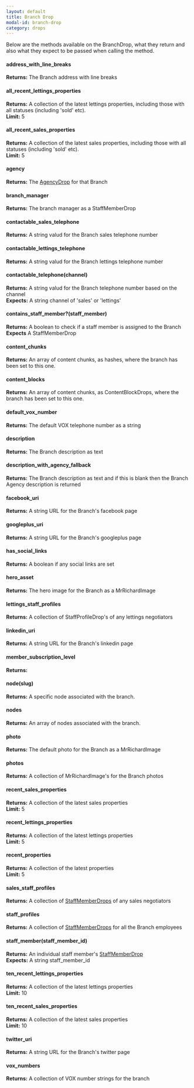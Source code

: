 ```yaml
---
layout: default
title: Branch Drop
modal-id: branch-drop
category: drops
---
```


Below are the methods available on the BranchDrop, what they return and also what they expect to be passed when calling the method.

#### address_with_line_breaks
**Returns:** The Branch address with line breaks

#### all_recent_lettings_properties
**Returns:** A collection of the latest lettings properties, including those with all statuses (including 'sold' etc).<br/>
**Limit:** 5

#### all_recent_sales_properties
**Returns:** A collection of the latest sales properties, including those with all statuses (including 'sold' etc).<br/>
**Limit:** 5

#### agency
**Returns:** The [AgencyDrop](#agency-drop) for that Branch

#### branch_manager
**Returns:** The branch manager as a StaffMemberDrop

#### contactable_sales_telephone
**Returns:** A string valud for the Branch sales telephone number

#### contactable_lettings_telephone
**Returns:** A string valud for the Branch lettings telephone number

#### contactable_telephone(channel)
**Returns:** A string valud for the Branch telephone number based on the channel<br/>
**Expects:** A string channel of 'sales' or 'lettings'

#### contains_staff_member?(staff_member)
**Returns:** A boolean to check if a staff member is assigned to the Branch<br/>
**Expects** A StaffMemberDrop

#### content_chunks
**Returns:** An array of content chunks, as hashes, where the branch has been set to this one.

#### content_blocks
**Returns:** An array of content chunks, as ContentBlockDrops, where the branch has been set to this one.

#### default_vox_number
**Returns:** The default VOX telephone number as a string

#### description
**Returns:** The Branch description as text

#### description_with_agency_fallback
**Returns:** The Branch description as text and if this is blank then the Branch Agency description is returned

#### facebook_uri
**Returns:** A string URL for the Branch's facebook page

#### googleplus_uri
**Returns:** A string URL for the Branch's googleplus page

#### has_social_links
**Returns:** A boolean if any social links are set

#### hero_asset
**Returns:** The hero image for the Branch as a MrRichardImage

#### lettings_staff_profiles
**Returns:** A collection of StaffProfileDrop's of any lettings negotiators

#### linkedin_uri
**Returns:** A string URL for the Branch's linkedin page

#### member_subscription_level
**Returns:**

#### node(slug)
**Returns:** A specific node associated with the branch.

#### nodes
**Returns:** An array of nodes associated with the branch.

#### photo
**Returns:** The default photo for the Branch as a MrRichardImage

#### photos
**Returns:** A collection of MrRichardImage's for the Branch photos

#### recent_sales_properties
**Returns:** A collection of the latest sales properties<br/>
**Limit:** 5

#### recent_lettings_properties
**Returns:** A collection of the latest lettings properties<br/>
**Limit:** 5

#### recent_properties
**Returns:** A collection of the latest properties<br/>
**Limit:** 5

#### sales_staff_profiles
**Returns:** A collection of [StaffMemberDrops](#staff-member-drop) of any sales negotiators

#### staff_profiles
**Returns:** A collection of [StaffMemberDrops](#staff-member-drop) for all the Branch employees

#### staff_member(staff_member_id)
**Returns:** An individual staff member's [StaffMemberDrop](#staff-member-drop)<br/>
**Expects:** A string staff_member_id

#### ten_recent_lettings_properties
**Returns:** A collection of the latest lettings properties<br/>
**Limit:** 10

#### ten_recent_sales_properties
**Returns:** A collection of the latest sales properties<br/>
**Limit:** 10

#### twitter_uri
**Returns:** A string URL for the Branch's twitter page

#### vox_numbers
**Returns:** A collection of VOX number strings for the branch

